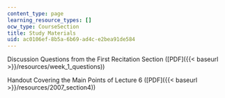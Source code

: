 ```yaml
---
content_type: page
learning_resource_types: []
ocw_type: CourseSection
title: Study Materials
uid: ac0106ef-8b5a-6b69-ad4c-e2bea91de584
---
```


Discussion Questions from the First Recitation Section ([PDF]({{< baseurl >}}/resources/week_1_questions))

Handout Covering the Main Points of Lecture 6 ([PDF]({{< baseurl >}}/resources/2007_section4))